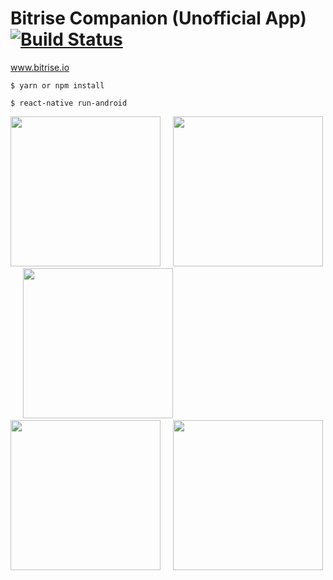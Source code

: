 # Bitrise Companion (Unofficial App) [![Build Status](https://www.bitrise.io/app/4ba5613c780c286f/status.svg?token=DdUSNiFheQQs8V1lfocYEA)](https://www.bitrise.io/app/4ba5613c780c286f)
www.bitrise.io

```
$ yarn or npm install
```

```
$ react-native run-android
```


<img src="https://github.com/rennanc/bitrise-companion/blob/master/screenshots/Screenshot_1.png" width="240" />&nbsp;&nbsp;&nbsp;&nbsp;
<img src="https://github.com/rennanc/bitrise-companion/blob/master/screenshots/Screenshot_2.png" width="240" />&nbsp;&nbsp;&nbsp;&nbsp;
<img src="https://github.com/rennanc/bitrise-companion/blob/master/screenshots/Screenshot_3.png" width="240" />&nbsp;&nbsp;&nbsp;&nbsp;
<img src="https://github.com/rennanc/bitrise-companion/blob/master/screenshots/Screenshot_4.png" width="240" />&nbsp;&nbsp;&nbsp;&nbsp;
<img src="https://github.com/rennanc/bitrise-companion/blob/master/screenshots/Screenshot_5.png" width="240" />&nbsp;&nbsp;&nbsp;&nbsp;

